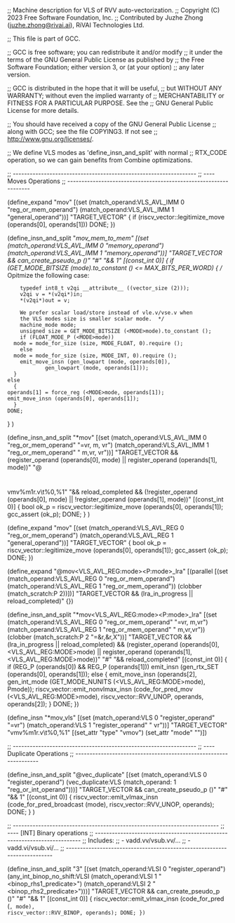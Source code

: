 ;; Machine description for VLS of RVV auto-vectorization.
;; Copyright (C) 2023 Free Software Foundation, Inc.
;; Contributed by Juzhe Zhong (juzhe.zhong@rivai.ai), RiVAI Technologies Ltd.

;; This file is part of GCC.

;; GCC is free software; you can redistribute it and/or modify
;; it under the terms of the GNU General Public License as published by
;; the Free Software Foundation; either version 3, or (at your option)
;; any later version.

;; GCC is distributed in the hope that it will be useful,
;; but WITHOUT ANY WARRANTY; without even the implied warranty of
;; MERCHANTABILITY or FITNESS FOR A PARTICULAR PURPOSE.  See the
;; GNU General Public License for more details.

;; You should have received a copy of the GNU General Public License
;; along with GCC; see the file COPYING3.  If not see
;; <http://www.gnu.org/licenses/>.

;; We define VLS modes as 'define_insn_and_split' with normal
;; RTX_CODE operation, so we can gain benefits from Combine optimizations.

;; -----------------------------------------------------------------
;; ---- Moves Operations
;; -----------------------------------------------------------------

(define_expand "mov<mode>"
  [(set (match_operand:VLS_AVL_IMM 0 "reg_or_mem_operand")
	(match_operand:VLS_AVL_IMM 1 "general_operand"))]
  "TARGET_VECTOR"
{
  if (riscv_vector::legitimize_move (operands[0], operands[1]))
    DONE;
})

(define_insn_and_split "*mov<mode>_mem_to_mem"
  [(set (match_operand:VLS_AVL_IMM 0 "memory_operand")
	(match_operand:VLS_AVL_IMM 1 "memory_operand"))]
  "TARGET_VECTOR && can_create_pseudo_p ()"
  "#"
  "&& 1"
  [(const_int 0)]
  {
    if (GET_MODE_BITSIZE (<MODE>mode).to_constant () <= MAX_BITS_PER_WORD)
      {
        /* Opitmize the following case:

	    typedef int8_t v2qi __attribute__ ((vector_size (2)));
	    v2qi v = *(v2qi*)in;
	    *(v2qi*)out = v;

	    We prefer scalar load/store instead of vle.v/vse.v when
	    the VLS modes size is smaller scalar mode.  */
        machine_mode mode;
        unsigned size = GET_MODE_BITSIZE (<MODE>mode).to_constant ();
        if (FLOAT_MODE_P (<MODE>mode))
	  mode = mode_for_size (size, MODE_FLOAT, 0).require ();
        else
	  mode = mode_for_size (size, MODE_INT, 0).require ();
        emit_move_insn (gen_lowpart (mode, operands[0]),
		        gen_lowpart (mode, operands[1]));
      }
    else
      {
	operands[1] = force_reg (<MODE>mode, operands[1]);
	emit_move_insn (operands[0], operands[1]);
      }
    DONE;
  }
)

(define_insn_and_split "*mov<mode>"
  [(set (match_operand:VLS_AVL_IMM 0 "reg_or_mem_operand" "=vr, m, vr")
	(match_operand:VLS_AVL_IMM 1 "reg_or_mem_operand" "  m,vr, vr"))]
  "TARGET_VECTOR
   && (register_operand (operands[0], <MODE>mode)
       || register_operand (operands[1], <MODE>mode))"
  "@
   #
   #
   vmv%m1r.v\t%0,%1"
  "&& reload_completed
   && (!register_operand (operands[0], <MODE>mode)
       || !register_operand (operands[1], <MODE>mode))"
  [(const_int 0)]
  {
    bool ok_p = riscv_vector::legitimize_move (operands[0], operands[1]);
    gcc_assert (ok_p);
    DONE;
  }
)

(define_expand "mov<mode>"
  [(set (match_operand:VLS_AVL_REG 0 "reg_or_mem_operand")
	(match_operand:VLS_AVL_REG 1 "general_operand"))]
  "TARGET_VECTOR"
{
  bool ok_p = riscv_vector::legitimize_move (operands[0], operands[1]);
  gcc_assert (ok_p);
  DONE;
})

(define_expand "@mov<VLS_AVL_REG:mode><P:mode>_lra"
  [(parallel
    [(set (match_operand:VLS_AVL_REG 0 "reg_or_mem_operand")
	  (match_operand:VLS_AVL_REG 1 "reg_or_mem_operand"))
   (clobber (match_scratch:P 2))])]
  "TARGET_VECTOR && (lra_in_progress || reload_completed)"
{})

(define_insn_and_split "*mov<VLS_AVL_REG:mode><P:mode>_lra"
  [(set (match_operand:VLS_AVL_REG 0 "reg_or_mem_operand" "=vr, m,vr")
	(match_operand:VLS_AVL_REG 1 "reg_or_mem_operand" "  m,vr,vr"))
   (clobber (match_scratch:P 2 "=&r,&r,X"))]
  "TARGET_VECTOR && (lra_in_progress || reload_completed)
   && (register_operand (operands[0], <VLS_AVL_REG:MODE>mode)
       || register_operand (operands[1], <VLS_AVL_REG:MODE>mode))"
  "#"
  "&& reload_completed"
  [(const_int 0)]
{
  if (REG_P (operands[0]) && REG_P (operands[1]))
      emit_insn (gen_rtx_SET (operands[0], operands[1]));
  else
    {
      emit_move_insn (operands[2], gen_int_mode (GET_MODE_NUNITS (<VLS_AVL_REG:MODE>mode),
						 Pmode));
      riscv_vector::emit_nonvlmax_insn (code_for_pred_mov (<VLS_AVL_REG:MODE>mode),
					riscv_vector::RVV_UNOP, operands, operands[2]);
    }
  DONE;
})

(define_insn "*mov<mode>_vls"
  [(set (match_operand:VLS 0 "register_operand" "=vr")
	(match_operand:VLS 1 "register_operand" " vr"))]
  "TARGET_VECTOR"
  "vmv%m1r.v\t%0,%1"
  [(set_attr "type" "vmov")
   (set_attr "mode" "<MODE>")])

;; -----------------------------------------------------------------
;; ---- Duplicate Operations
;; -----------------------------------------------------------------

(define_insn_and_split "@vec_duplicate<mode>"
  [(set (match_operand:VLS 0 "register_operand")
        (vec_duplicate:VLS
          (match_operand:<VEL> 1 "reg_or_int_operand")))]
  "TARGET_VECTOR && can_create_pseudo_p ()"
  "#"
  "&& 1"
  [(const_int 0)]
  {
    riscv_vector::emit_vlmax_insn (code_for_pred_broadcast (<MODE>mode),
                                   riscv_vector::RVV_UNOP, operands);
    DONE;
  }
)

;; -------------------------------------------------------------------------
;; ---- [INT] Binary operations
;; -------------------------------------------------------------------------
;; Includes:
;; - vadd.vv/vsub.vv/...
;; - vadd.vi/vsub.vi/...
;; -------------------------------------------------------------------------

(define_insn_and_split "<optab><mode>3"
  [(set (match_operand:VLSI 0 "register_operand")
    (any_int_binop_no_shift:VLSI
     (match_operand:VLSI 1 "<binop_rhs1_predicate>")
     (match_operand:VLSI 2 "<binop_rhs2_predicate>")))]
  "TARGET_VECTOR && can_create_pseudo_p ()"
  "#"
  "&& 1"
  [(const_int 0)]
{
  riscv_vector::emit_vlmax_insn (code_for_pred (<CODE>, <MODE>mode),
				 riscv_vector::RVV_BINOP, operands);
  DONE;
})
